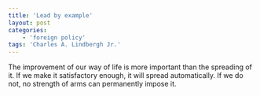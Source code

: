 ```yaml
---
title: 'Lead by example'
layout: post
categories:
    - 'foreign policy'
tags: 'Charles A. Lindbergh Jr.'
---
```


The improvement of our way of life is more important than the spreading of it. If we make it satisfactory enough, it will spread automatically. If we do not, no strength of arms can permanently impose it.